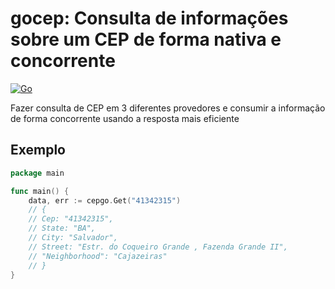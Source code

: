 # gocep: Consulta de informações sobre um CEP de forma nativa e concorrente

[![Go](https://github.com/victorfernandesraton/cepgo/actions/workflows/go.yml/badge.svg)](https://github.com/victorfernandesraton/cepgo/actions/workflows/go.yml)

Fazer consulta de CEP em 3 diferentes provedores e consumir a informação de forma concorrente usando a resposta mais eficiente

## Exemplo

```go
package main

func main() {
    data, err := cepgo.Get("41342315")
    // {
    // Cep: "41342315",
    // State: "BA",
    // City: "Salvador",
    // Street: "Estr. do Coqueiro Grande , Fazenda Grande II",
    // "Neighborhood": "Cajazeiras"
    // }
}
```
